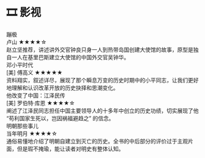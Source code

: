 # 🎞️ 影视


<div class="culture-list" cover-src="https://cos.pinlyu.com/culture/books/" json-src="books.json">

  <div class="media">
    <div class="media-cover" style="background-image:url(https://cos.pinlyu.com/culture/books/蹦极.webp)"></div>
    <div class="media-meta">
      <div class="media-meta-item title">蹦极</div>
      <div class="media-meta-item">
        <span class="author">卢山</span>
        <span class="star-score">★★★★<span class="grey-star">☆</span></span>
      </div>
      <div class="media-meta-item intro">赵立坚推荐，讲述讲外交官钟良只身一人到热带岛国创建大使馆的故事，原型是独自一人在基里巴斯建立大使馆的中国外交官吴钟华。</div>
    </div>
  </div>

  <div class="media">
    <div class="media-cover" style="background-image:url(https://cos.pinlyu.com/culture/books/邓小平时代.webp)"></div>
    <div class="media-meta">
      <div class="media-meta-item title">邓小平时代</div>
      <div class="media-meta-item">
        <span class="author">[美] 傅高义</span>
        <span class="star-score">★★★★★</span>
      </div>
      <div class="media-meta-item intro">资料翔实，叙述详尽，展现了那个瞬息万变的历史时期中的小平同志，让我们更好地理解和认识改革开放的历史抉择和思潮变化。
      </div>
    </div>
  </div>

  <div class="media">
    <div class="media-cover" style="background-image:url(https://cos.pinlyu.com/culture/books/他改变了中国.webp)"></div>
    <div class="media-meta">
      <div class="media-meta-item title">他改变了中国：江泽民传</div>
      <div class="media-meta-item">
        <span class="author">[美] 罗伯特·库恩</span>
        <span class="star-score">★★★★☆<span class="grey-star"></span></span>
      </div>
      <div class="media-meta-item intro">阐述了江泽民同志担任中国主要领导人的十多年中创立的历史功绩，切实展现了他 “苟利国家生死以，岂因祸福避趋之” 的信念。
      </div>
    </div>
  </div>

  <div class="media">
    <div class="media-cover" style="background-image:url(https://cos.pinlyu.com/culture/books/明朝那些事儿.webp)"></div>
    <div class="media-meta">
      <div class="media-meta-item title">明朝那些事儿</div>
      <div class="media-meta-item">
        <span class="author">当年明月</span>
        <span class="star-score">★★★★<span class="grey-star">☆</span></span>
      </div>
      <div class="media-meta-item intro">通俗易懂地介绍了明朝自建立到灭亡的历史。全书的中后部分的评价过于主观片面，但是瑕不掩瑜，能让读者对明史有整体认知。
      </div>
    </div>
  </div>
